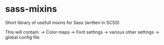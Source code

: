 # sass-mixins
Short library of usefull mixins for Sass (written in SCSS)

This will contain:
-> Color maps
-> Font settings
-> various other settings
-> global config file
